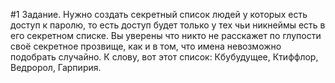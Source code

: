 #1 Задание.
Нужно создать секретный список людей у которых есть доступ к паролю, то есть доступ будет только у тех чьи никнеймы есть в его секретном списке.
Вы уверены что никто не расскажет по глупости своё секретное прозвище, как и в том, что имена невозможно подобрать случайно.
К слову, вот этот список: Кбубудущее, Ктиффлор, Ведророл, Гарпирия.